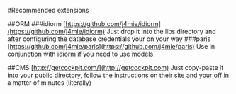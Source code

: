 #Recommended extensions

##ORM
###idiorm
[https://github.com/j4mie/idiorm](https://github.com/j4mie/idiorm)
Just drop it into the libs directory and after configuring the database credentials your on your way
###paris
[https://github.com/j4mie/paris](https://github.com/j4mie/paris)
Use in conjunction with idiorm if you need to use models.

##CMS
[http://getcockpit.com/](http://getcockpit.com)
Just copy-paste it into your public directory, follow the instructions on their site and your off in a matter of minutes (literally)